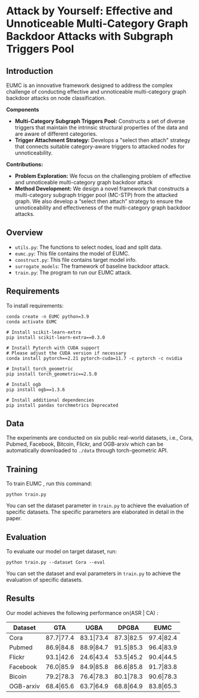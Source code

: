 
# Attack by Yourself: Effective and Unnoticeable Multi-Category Graph Backdoor Attacks with Subgraph Triggers Pool


## Introduction

EUMC is an innovative framework designed to address the complex challenge of conducting effective and unnoticeable multi-category graph backdoor attacks on node classification.
 

**Components**
- **Multi-Category Subgraph Triggers Pool:** Constructs a set of diverse triggers that maintain the intrinsic structural properties of the data and are aware of different categories.
- **Trigger Attachment Strategy:** Develops a "select then attach" strategy that connects suitable category-aware triggers to attacked nodes for unnoticeability.


**Contributions:**
-  **Problem Exploration:** We focus on the challenging problem of effective and unnoticeable multi-category graph backdoor attack
-  **Method Development:** We design a novel framework that constructs a multi-category subgraph trigger pool (MC-STP) from the attacked graph. We also develop a “select then attach” strategy to ensure the unnoticeability and effectiveness of the multi-category graph backdoor attacks.

## Overview

*  `utils.py`: The functions to select nodes, load and split data.
*  `eumc.py`: This file contains the model of EUMC.
*  `construct.py`: This file contains target model info.
*  `surrogate_models`: The framework of baseline backdoor attack.
*  `train.py`: The program to run our EUMC attack.


## Requirements

To install requirements:

```setup
conda create -n EUMC python=3.9
conda activate EUMC

# Install scikit-learn-extra
pip install scikit-learn-extra==0.3.0

# Install Pytorch with CUDA support
# Please adjust the CUDA version if necessary
conda install pytorch==2.21 pytorch-cuda=11.7 -c pytorch -c nvidia

# Install torch_geometric
pip install torch_geometric==2.5.0

# Install ogb
pip install ogb==1.3.6

# Install additional dependencies
pip install pandas torchmetrics Deprecated
```
## Data
The experiments are conducted on six public real-world datasets, i.e., Cora, Pubmed, Facebook, Bitcoin, Flickr, and OGB-arxiv which can be automatically downloaded to `./data` through torch-geometric API.

## Training

To train EUMC , run this command:

```train
python train.py
```

You can set the dataset parameter in  `train.py` to achieve the evaluation of specific datasets. The specific parameters are elaborated in detail in the paper.

## Evaluation

To evaluate our model on target dataset, run:

```eval
python train.py --dataset Cora --eval
```
You can set the dataset and eval parameters in `train.py` to achieve the evaluation of specific datasets.

## Results

Our model achieves the following performance on(ASR | CA) :

|Dataset   | GTA | UGBA | DPGBA |EUMC|
| -------- |------- | --- | ---- |------ |
|     Cora     | 87.7\|77.4 | 83.1\|73.4 | 87.3\|82.5 | 97.4\|82.4 |
|    Pubmed    | 86.9\|84.8 | 88.9\|84.7 | 91.5\|85.3 | 96.4\|83.9 |
|     Flickr   | 93.1\|42.6 | 24.6\|43.4 | 53.5\|45.2 | 90.4\|44.5 |
|     Facebook | 76.0\|85.9 | 84.9\|85.8 | 86.6\|85.8 | 91.7\|83.8 |
|     Bicoin   | 79.2\|78.3 | 76.4\|78.3 | 80.1\|78.3 | 90.6\|78.3 |
|    OGB-arxiv | 68.4\|65.6 | 63.7\|64.9 | 68.8\|64.9 | 83.8\|65.3 |










